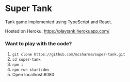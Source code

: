 # Super Tank
Tank game Implemented using TypeScript and React.

Hosted on Heroku: https://playtank.herokuapp.com/

### Want to play with the code? ###

1. `git clone https://github.com/mcsharma/super-tank.git`
2. `cd super-tank`
3. `npm i`
4. `npm run start:dev`
5. Open localhost:8080



